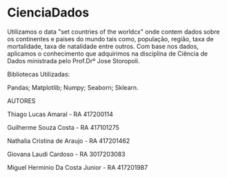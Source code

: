 # CienciaDados

Utilizamos o data "set countries of the worldcx" onde contem dados sobre os continentes e paises do mundo tais como, população, região, taxa de mortalidade, taxa de natalidade entre outros.
Com base nos dados, aplicamos o conhecimento que adquirimos na disciplina de Ciência de Dados ministrada pelo Prof.Drº Jose Storopoli.

Bibliotecas Utilizadas:

Pandas;
Matplotlib;
Numpy;
Seaborn;
Sklearn.


AUTORES

Thiago Lucas Amaral - RA 417200114 

Guilherme Souza Costa - RA 417101275

Nathalia Cristina de Araujo - RA 417201462

Giovana Laudi Cardoso - RA 3017203083

Miguel Herminio Da Costa Junior - RA 417201987
